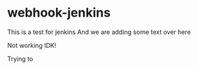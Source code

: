 # webhook-jenkins
This is a test for jenkins
And we are adding some text over here



Not working IDK!


Trying to
